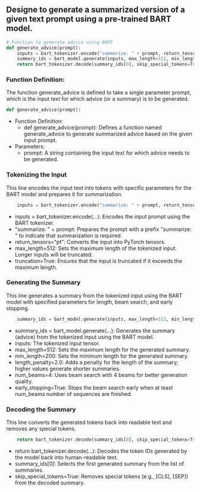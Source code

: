 ## Designe to generate a summarized version of a given text prompt using a pre-trained BART model.
```python
# Function to generate advice using BART
def generate_advice(prompt):
    inputs = bart_tokenizer.encode("summarize: " + prompt, return_tensors="pt", max_length=512, truncation=True)
    summary_ids = bart_model.generate(inputs, max_length=512, min_length=200, length_penalty=2.0, num_beams=4, early_stopping=True)
    return bart_tokenizer.decode(summary_ids[0], skip_special_tokens=True)
```
### Function Definition:
The function generate_advice is defined to take a single parameter prompt, which is the input text for which advice (or a summary) is to be generated.
```python
def generate_advice(prompt):
```
  - Function Definition:
    - def generate_advice(prompt): Defines a function named generate_advice to generate summarized advice based on the given input prompt.
  - Parameters:
    - prompt: A string containing the input text for which advice needs to be generated.
### Tokenizing the Input
This line encodes the input text into tokens with specific parameters for the BART model and prepares it for summarization.
```python
    inputs = bart_tokenizer.encode("summarize: " + prompt, return_tensors="pt", max_length=512, truncation=True)
```
  - inputs = bart_tokenizer.encode(...): Encodes the input prompt using the BART tokenizer.
  - "summarize: " + prompt: Prepares the prompt with a prefix "summarize: " to indicate that summarization is required.
  - return_tensors="pt": Converts the input into PyTorch tensors.
  - max_length=512: Sets the maximum length of the tokenized input. Longer inputs will be truncated.
  - truncation=True: Ensures that the input is truncated if it exceeds the maximum length.
### Generating the Summary
This line generates a summary from the tokenized input using the BART model with specified parameters for length, beam search, and early stopping.
```python
    summary_ids = bart_model.generate(inputs, max_length=512, min_length=200, length_penalty=2.0, num_beams=4, early_stopping=True)
```
  - summary_ids = bart_model.generate(...): Generates the summary (advice) from the tokenized input using the BART model.
  - inputs: The tokenized input tensor.
  - max_length=512: Sets the maximum length for the generated summary.
  - min_length=200: Sets the minimum length for the generated summary.
  - length_penalty=2.0: Adds a penalty for the length of the summary; higher values generate shorter summaries.
  - num_beams=4: Uses beam search with 4 beams for better generation quality.
  - early_stopping=True: Stops the beam search early when at least num_beams number of sequences are finished.
### Decoding the Summary
This line converts the generated tokens back into readable text and removes any special tokens.
```python
    return bart_tokenizer.decode(summary_ids[0], skip_special_tokens=True)
```
  - return bart_tokenizer.decode(...): Decodes the token IDs generated by the model back into human-readable text.
  - summary_ids[0]: Selects the first generated summary from the list of summaries.
  - skip_special_tokens=True: Removes special tokens (e.g., [CLS], [SEP]) from the decoded summary.

